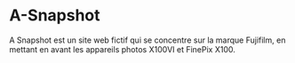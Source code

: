 # A-Snapshot
A Snapshot est un site web fictif qui se concentre sur la marque Fujifilm, en mettant en avant les appareils photos X100VI et FinePix X100.
